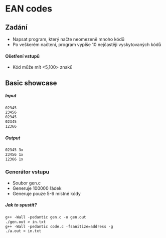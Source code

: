 # EAN codes


## Zadání
- Napsat program, který načte neomezeně mnoho kódů
- Po veškerém načtení, program vypíše 10 nejčastěji vyskytovaných kódů

#### Ošetření vstupů

- Kód může mít <5,100> znaků

## Basic showcase
##### Input
```md
02345
23456
02345
02345
12366
```
##### Output
```md
02345 3x
23456 1x
12366 1x
```
### Generátor vstupu

- Soubor gen.c
- Generuje 100000 řádek
- Generuje pouze 5-6 místné kódy

##### Jak to spustit?

```md
g++ -Wall -pedantic gen.c -o gen.out
./gen.out > in.txt
g++ -Wall -pedantic code.c -fsanitize=address -g
./a.out < in.txt
```